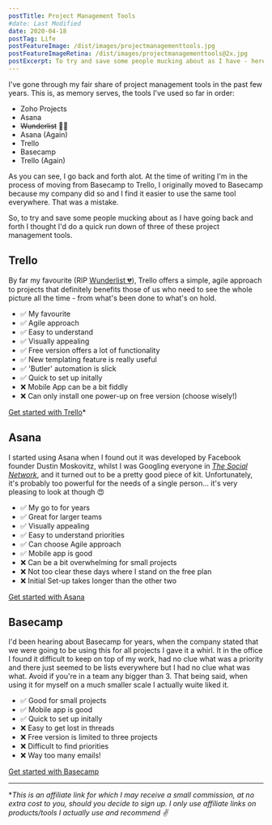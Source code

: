 ```yaml
---
postTitle: Project Management Tools
#date: Last Modified
date: 2020-04-18
postTag: Life
postFeatureImage: /dist/images/projectmanagementtools.jpg
postFeatureImageRetina: /dist/images/projectmanagementtools@2x.jpg
postExcerpt: To try and save some people mucking about as I have - here's a quick run down of three project management tools.
---
```


I've gone through my fair share of project management tools in the past few years. This is, as memory serves, the tools I've used so far in order:

* Zoho Projects
* Asana
* ~~Wunderlist~~ 💛💔
* Asana (Again)
* Trello
* Basecamp
* Trello (Again)

As you can see, I go back and forth alot. At the time of writing I'm in the process of moving from Basecamp to Trello, I originally moved to Basecamp because my company did so and I find it easier to use the same tool everywhere. That was a mistake.

So, to try and save some people mucking about as I have going back and forth I thought I'd do a quick run down of three of these project management tools.

## Trello 

By far my favourite (RIP [Wunderlist 💔](https://www.wunderlist.com/)), Trello offers a simple, agile approach to projects that definitely benefits those of us who need to see the whole picture all the time - from what's been done to what's on hold.

* ✅ My favourite
* ✅ Agile approach
* ✅ Easy to understand
* ✅ Visually appealing
* ✅ Free version offers a lot of functionality 
* ✅ New templating feature is really useful
* ✅ 'Butler' automation is slick
* ✅ Quick to set up initally
* ❌ Mobile App can be a bit fiddly
* ❌ Can only install one power-up on free version (choose wisely!)

[Get started with Trello](https://trello.com/danielcanetti/recommend)*

## Asana

I started using Asana when I found out it was developed by Facebook founder Dustin Moskovitz, whilst I was Googling everyone in *[The Social Network](https://www.imdb.com/title/tt1285016/)*, and it turned out to be a pretty good piece of kit. Unfortunately, it's probably too powerful for the needs of a single person... it's very pleasing to look at though 😍

* ✅ My go to for years
* ✅ Great for larger teams
* ✅ Visually appealing
* ✅ Easy to understand priorities
* ✅ Can choose Agile approach
* ✅ Mobile app is good
* ❌ Can be a bit overwhelming for small projects
* ❌ Not too clear these days where I stand on the free plan
* ❌ Initial Set-up takes longer than the other two

[Get started with Asana](https://asana.com/)

## Basecamp

I'd been hearing about Basecamp for years, when the company stated that we were going to be using this for all projects I gave it a whirl. It in the office I found it difficult to keep on top of my work, had no clue what was a priority and there just seemed to be lists everywhere but I had no clue what was what. Avoid if you're in a team any bigger than 3. That being said, when using it for myself on a much smaller scale I actually wuite liked it.

* ✅ Good for small projects
* ✅ Mobile app is good
* ✅ Quick to set up initally
* ❌ Easy to get lost in threads
* ❌ Free version is limited to three projects
* ❌ Difficult to find priorities
* ❌ Way too many emails!

[Get started with Basecamp](https://basecamp.com/)

---

**This is an affiliate link for which I may receive a small commission, at no extra cost to you, should you decide to sign up. I only use affiliate links on products/tools I actually use and recommend ✌️*